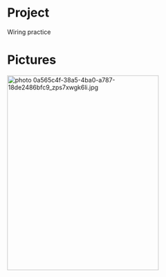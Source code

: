 # Project
Wiring practice

# Pictures
<a href="http://s76.photobucket.com/user/mpgoat/media/0a565c4f-38a5-4ba0-a787-18de2486bfc9_zps7xwgk6li.jpg.html" target="_blank"><img HEIGHT="450" WIDTH="350" src="http://i76.photobucket.com/albums/j8/mpgoat/0a565c4f-38a5-4ba0-a787-18de2486bfc9_zps7xwgk6li.jpg" border="0" alt=" photo 0a565c4f-38a5-4ba0-a787-18de2486bfc9_zps7xwgk6li.jpg"/></a>
